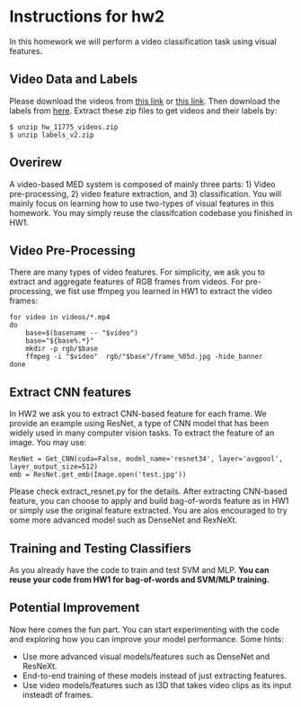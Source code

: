 # Instructions for hw2

In this homework we will perform a video classification task using visual features.

## Video Data and Labels

Please download the videos from [this link](https://drive.google.com/file/d/1Oyzv7eC0QDrg0vX3AdSXYzdsFpIsdzT-/view?usp=sharing) or [this link](https://aladdin-eax.inf.cs.cmu.edu/shares/11775/homeworks/hw_11775_videos.zip). Then download the labels from [here](https://aladdin-eax.inf.cs.cmu.edu/shares/11775/homeworks/labels_v2.zip). Extract these zip files to get videos and their labels by:
```
$ unzip hw_11775_videos.zip
$ unzip labels_v2.zip
```

## Overirew
A video-based MED system is composed of mainly three parts: 1) Video pre-processing, 2) video feature extraction, and 3) classification. You will mainly focus on learning how to use two-types of visual features in this homework. You may simply reuse the classifcation codebase you finished in HW1. 

## Video Pre-Processing
There are many types of video features. For simplicity, we ask you to extract and aggregate features of RGB frames from videos. For pre-processing, we fist use ffmpeg you learned in HW1 to extract the video frames:

```
for video in videos/*.mp4
do
    base=$(basename -- "$video")
    base="${base%.*}"
    mkdir -p rgb/$base
    ffmpeg -i "$video"  rgb/"$base"/frame_%05d.jpg -hide_banner
done
```

## Extract CNN features
In HW2 we ask you to extract CNN-based feature for each frame. We provide an example using ResNet, a type of CNN model that has been widely used in many computer vision tasks. To extract the feature of an image. You may use:
```
ResNet = Get_CNN(cuda=False, model_name='resnet34', layer='avgpool', layer_output_size=512)
emb = ResNet.get_emb(Image.open('test.jpg'))
```
Please check extract_resnet.py for the details. After extracting CNN-based feature, you can choose to apply and build bag-of-words feature as in HW1 or simply use the original feature extracted. You are alos encouraged to try some more advanced model such as DenseNet and RexNeXt. 


## Training and Testing Classifiers
As you already have the code to train and test SVM and MLP.
**You can reuse your code from HW1 for bag-of-words and SVM/MLP training.**


## Potential Improvement
Now here comes the fun part. You can start experimenting with the code and exploring how you can improve your model performance. Some hints:
+ Use more advanced visual models/features such as DenseNet and ResNeXt.
+ End-to-end training of these models instead of just extracting features.
+ Use video models/features such as I3D that takes video clips as its input insteadt of frames.
